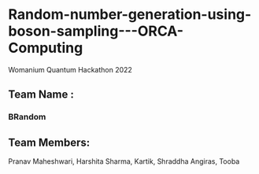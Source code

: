 # Random-number-generation-using-boson-sampling---ORCA-Computing
Womanium Quantum Hackathon 2022

## Team Name : 
### BRandom

## Team Members: 
Pranav Maheshwari, 
Harshita Sharma, 
Kartik, 
Shraddha Angiras, 
Tooba
